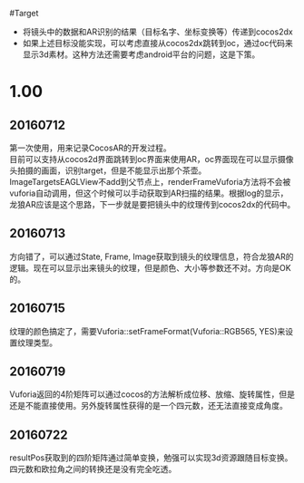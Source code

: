 #Target
* 将镜头中的数据和AR识别的结果（目标名字、坐标变换等）传递到cocos2dx
* 如果上述目标没能实现，可以考虑直接从cocos2dx跳转到oc，通过oc代码来显示3d素材。这种方法还需要考虑android平台的问题，这是下策。


# 1.00 
## 20160712
第一次使用，用来记录CocosAR的开发过程。   
目前可以支持从cocos2d界面跳转到oc界面来使用AR，oc界面现在可以显示摄像头拍摄的画面，识别target，但是不能显示出那个茶壶。   
ImageTargetsEAGLView不add到父节点上，renderFrameVuforia方法将不会被vuforia自动调用，但这个时候可以手动获取到AR扫描的结果。根据log的显示，龙狼AR应该是这个思路，下一步就是要把镜头中的纹理传到cocos2dx的代码中。

## 20160713
方向错了，可以通过State, Frame, Image获取到镜头的纹理信息，符合龙狼AR的逻辑。现在可以显示出来镜头的纹理，但是颜色、大小等参数还不对。方向是OK的。

## 20160715
纹理的颜色搞定了，需要Vuforia::setFrameFormat(Vuforia::RGB565, YES)来设置纹理类型。

## 20160719
Vuforia返回的4阶矩阵可以通过cocos的方法解析成位移、放缩、旋转属性，但是还是不能直接使用。另外旋转属性获得的是一个四元数，还无法直接变成角度。

## 20160722
resultPos获取到的四阶矩阵通过简单变换，勉强可以实现3d资源跟随目标变换。四元数和欧拉角之间的转换还是没有完全吃透。